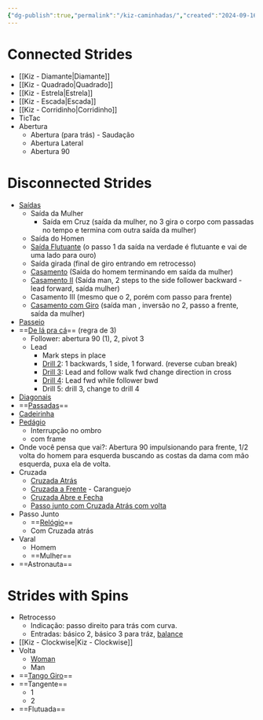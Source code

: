 ```yaml
---
{"dg-publish":true,"permalink":"/kiz-caminhadas/","created":"2024-09-16T14:08:44.986-04:00","updated":"2024-09-16T19:02:28.592-04:00"}
---
```



# Connected Strides

- [[Kiz - Diamante\|Diamante]]
- [[Kiz - Quadrado\|Quadrado]]
- [[Kiz - Estrela\|Estrela]]
- [[Kiz - Escada\|Escada]]
- [[Kiz - Corridinho\|Corridinho]]
- TicTac
- Abertura
	- Abertura (para trás) - Saudação
	- Abertura Lateral
	- Abertura 90

# Disconnected Strides

- [Saídas](https://youtu.be/GxeaaQzvdT8?si=hYJ-Fk4iawheMSRZ&t=966)
	- Saída da Mulher
		- Saída em Cruz (saída da mulher, no 3 gira o corpo com passadas no tempo e termina com outra saída da mulher)
	- Saída do Homen
	- [Saída Flutuante](https://youtu.be/fIPdbsICV-c?si=I75rbUDd4smlpImk) (o passo 1 da saída na verdade é flutuante e vai de uma lado para ouro)
	- Saída girada (final de giro entrando em retrocesso)
	- [Casamento](https://youtu.be/GxeaaQzvdT8?si=1n4lIMzpOniNQ5DA&t=562) (Saída do homem terminando em saída da mulher)
	- [Casamento II](https://youtu.be/GxeaaQzvdT8?si=8VAIxmM-mWzK9WXI&t=640) (Saída man, 2 steps to the side follower backward - lead forward, saída mulher)
	- Casamento III (mesmo que o 2, porém com passo para frente)
	- [Casamento com Giro](https://youtu.be/GxeaaQzvdT8?si=CEjIQqlz4jBRgySx&t=781) (saída man , inversão no 2, passo a frente, saída da mulher)
- [Passeio](https://youtu.be/SdZOmVjyeVw?si=avsdwjICzN6-b7wH)
- ==[De lá pra cá](https://youtu.be/qzsj4ShqJXM?si=gOjG5qhZc86OIKpp&t=651)== (regra de 3)
	- Follower: abertura 90 (1), 2, pivot 3
	- Lead
		- Mark steps in place
		- [Drill 2](https://youtu.be/qzsj4ShqJXM?si=GLxkkkMABWlcbg-b&t=208): 1 backwards, 1 side, 1 forward. (reverse cuban break)
		- [Drill 3](https://youtu.be/qzsj4ShqJXM?si=EpImO44TkNJ4ad8o&t=347): Lead and follow walk fwd change direction in cross
		- [Drill 4](https://youtu.be/qzsj4ShqJXM?si=JbN_jInK8FF13gi3&t=456): Lead fwd while follower bwd
		- Drill 5: drill 3, change to drill 4
- [Diagonais](https://youtu.be/XBJxKKIzOFc?si=lbAoHJsz6hGhOs-h)
- ==[Passadas](https://youtu.be/tFOO2V4IZMA?si=OWdTuwMz_ygwMSYF&t=6)==
- [Cadeirinha](https://youtu.be/Ql9c9NFI4_8?si=QhDFvUF4UPcMSpcS)
- [Pedágio](https://youtu.be/aprZyUIE72o?si=WG1148bXqXeTycBj)
	- Interrupção no ombro
	- com frame
- Onde você pensa que vai?: Abertura 90 impulsionando para frente, 1/2 volta do homem para esquerda buscando as costas da dama com mão esquerda, puxa ela de volta.
- Cruzada
	- [Cruzada Atrás](https://youtu.be/OYtkgTlX3LA?si=ymM00OalLDV3zyXW)
	- [Cruzada a Frente](https://youtu.be/xULxFEtKis8?si=wY81KJZTsXTXySQG&t=60) - Caranguejo
	- [Cruzada Abre e Fecha](https://youtu.be/2lN9WdCBDhM?si=WdigK08fj9Yr4UR_&t=119)
	- [Passo junto com Cruzada Atrás com volta](https://youtu.be/2lN9WdCBDhM?si=5cIlJ3IlJKNwHav7&t=81)
- Passo Junto
	- ==[Relógio](https://youtu.be/r-e6VsdLlpM?si=xtr_c6OTkodDm0bW)==
	- Com Cruzada atrás
- Varal
	- Homem
	- ==Mulher==
- ==Astronauta==

# Strides with Spins

- Retrocesso
	- Indicação: passo direito para trás com curva.
	- Entradas: básico 2, básico 3 para tráz, [balance](https://youtu.be/kdUS6reIsjw?si=Zbc6LbVpIg8W7kCB)
- [[Kiz - Clockwise\|Kiz - Clockwise]]
- Volta
	- [Woman](https://youtu.be/cnfsT64e810?si=SwlWmCNrht62w-vl)
	- Man
- ==[Tango Giro](https://www.youtube.com/watch?v=eNN3tjgi5yU&list=PLwK81NqKJka0fy__-SP-TY-Hdcndorn6X)==
- ==Tangente==
	- 1
	- 2
- ==Flutuada==
